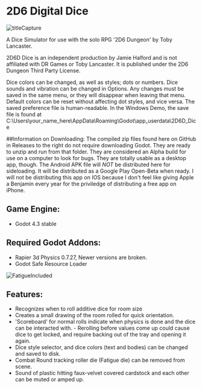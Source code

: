 # 2D6 Digital Dice

![titleCapture](https://github.com/user-attachments/assets/8454851c-23c8-4458-9e9d-c5b8f99ff938)

A Dice Simulator for use with the solo RPG '2D6 Dungeon' by Toby Lancaster. 

2D6D Dice is an independent production by Jamie Halford and is not affiliated with DR Games or Toby Lancaster. It is published under the 2D6 Dungeon Third Party License.

Dice colors can be changed, as well as styles; dots or numbers. Dice sounds and vibration can be changed in Options. Any changes must be saved in the same menu, or they will disappear when leaving that menu. Default colors can be reset without affecting dot styles, and vice versa. The saved preference file is human-readable.
In the Windows Demo, the save file is found at C:\Users\your_name_here\AppData\Roaming\Godot\app_userdata\2D6D_Dice


##Information on Downloading:
The compiled zip files found here on GitHub in Releases to the right do not require downloading Godot. They are ready to unzip and run from that folder. They are considered an Alpha build for use on a computer to look for bugs. They are totally usable as a desktop app, though. The Android APK file will *NOT* be distributed here for sideloading. It will be distributed as a Google Play Open-Beta when ready. I will not be distributing this app on IOS because I don't feel like giving Apple a Benjamin every year for the priviledge of distributing a free app on iPhone.

## Game Engine:
- Godot 4.3 stable

## Required Godot Addons:
- Rapier 3d Physics 0.7.27, Newer versions are broken.
- Godot Safe Resource Loader

![FatigueIncluded](https://github.com/user-attachments/assets/d62beab4-bf8c-462d-b5b3-425e93d9f653)

## Features:
- Recognizes when to roll additive dice for room size
- Creates a small drawing of the room rolled for quick orientation.
- 'Scoreboard' for normal rolls indicate when physics is done and the dice can be interacted with. - Rerolling before values come up could cause dice to get locked, and require backing out of the tray and opening it again.
- Dice style selector, and dice colors (text and bodies) can be changed and saved to disk.
- Combat Round tracking roller die (Fatigue die) can be removed from scene.
- Sound of plastic hitting faux-velvet covered cardstock and each other can be muted or amped up.
